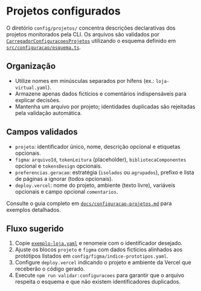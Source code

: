 # Projetos configurados

O diretório `config/projetos/` concentra descrições declarativas dos projetos monitorados pela CLI. Os arquivos são validados por [`CarregadorConfiguracoesProjetos`](../../src/configuracao/leitor-projetos.ts) utilizando o esquema definido em [`src/configuracao/esquema.ts`](../../src/configuracao/esquema.ts).

## Organização
- Utilize nomes em minúsculas separados por hífens (ex.: `loja-virtual.yaml`).
- Armazene apenas dados fictícios e comentários indispensáveis para explicar decisões.
- Mantenha um arquivo por projeto; identidades duplicadas são rejeitadas pela validação automática.

## Campos validados
- `projeto`: identificador único, nome, descrição opcional e etiquetas opcionais.
- `figma`: `arquivoId`, `tokenLeitura` (placeholder), `bibliotecaComponentes` opcional e `tokensDesign` opcionais.
- `preferencias.geracao`: estratégia (`isolados` ou `agrupados`), prefixo e lista de páginas a ignorar (todos opcionais).
- `deploy.vercel`: nome do projeto, ambiente (texto livre), variáveis opcionais e campo opcional `comentarios`.

Consulte o guia completo em [`docs/configuracao-projetos.md`](../../docs/configuracao-projetos.md) para exemplos detalhados.

## Fluxo sugerido
1. Copie [`exemplo-loja.yaml`](exemplo-loja.yaml) e renomeie com o identificador desejado.
2. Ajuste os blocos `projeto` e `figma` com dados fictícios alinhados aos protótipos listados em `config/figma/indice-prototipos.yaml`.
3. Configure `deploy.vercel` indicando o projeto e ambiente da Vercel que receberão o código gerado.
4. Execute `npm run validar:configuracoes` para garantir que o arquivo respeita o esquema e que não existem identificadores duplicados.
